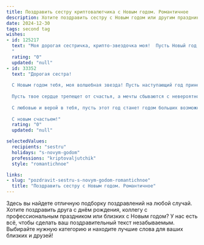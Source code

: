 ```yaml
---
title: Поздравить сестру криптовалютчика с Новым годом. Романтичное
description: Хотите поздравить сестру с Новым годом или другим праздником? Наш ИИ создаст незабываемое поздравление, а вы обязательно выделитесь среди других.  
date: 2024-12-30
tags: second tag
wishes:
- id: 125217
  text: "Моя дорогая сестричка, крипто-звездочка моя!  Пусть Новый год, подобно завораживающему взлёту биткоина, принесёт тебе счастье, исполнение самых смелых желаний и блеск настоящей любви. Пусть твой мир будет полон ярких моментов, как мерцание сотен криптовалют, а каждый день – это новая, успешная сделка, приносящая радость и благополучие.  С Новым годом!
  "
  rating: "0"
  updated: "null"
- id: 33352
  text: "Дорогая сестра!
  
  С Новым годом тебя, моя волшебная звезда! Пусть наступающий год принесёт в твою жизнь столько радости и удачи, сколько биткойнов на твоем счету. Желаю, чтобы каждый день был наполнен светлыми моментами и вдохновением на новые свершения.
  
  Пусть твое сердце трепещет от счастья, а мечты сбываются с невероятной скоростью, словно криптовалютные графики в момент эйфории. Помни, что я всегда рядом, готова поддержать и разделить с тобой волнение и радость, как самые интересные тренды в твоём мире.
  
  С любовью и верой в тебя, пусть этот год станет годом больших возможностей и ярких открытий!
  
  С новым счастьем!"
  rating: "0"
  updated: "null"

selectedValues:
  recipients: "sestru"
  holidays: "s-novym-godom"
  professions: "kriptovaljutchik"
  style: "romantichnoe"

links:
- slug: "pozdravit-sestru-s-novym-godom-romantichnoe"
  title: "Поздравить сестру с Новым годом. Романтичное"
---
```


Здесь вы найдете отличную подборку поздравлений на любой случай.
Хотите поздравить друга с днём рождения, коллегу с профессиональным праздником или близких с Новым годом? У нас есть всё, чтобы сделать ваш поздравительный текст незабываемым. Выбирайте нужную категорию и находите лучшие слова для ваших близких и друзей!
